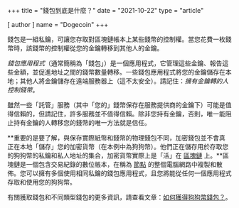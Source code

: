 +++
title = "錢包到底是什麼？"
date = "2021-10-22"
type = "article"

[ author ]
  name = "Dogecoin"
+++

錢包是一組私鑰，可讓您存取對區塊鏈帳本上某些錢幣的控制權。當您花費一枚錢幣時，該錢幣的控制權從您的金鑰轉移到其他人的金鑰。

*錢包應用程式*（通常簡稱為「錢包」）是一個應用程式，它管理這些金鑰、報告這些金額，並促進地址之間的錢幣數量轉移。一些錢包應用程式將您的金鑰儲存在本地；其他人將金鑰儲存在遠端服務器上（這不太安全）。請記住：*擁有金鑰轉的人控制錢幣*。

雖然一些「託管」服務（其中「您的」錢幣保存在服務提供商的金鑰下）可能是值得信賴的，但請記住，許多服務並不值得信賴。除非您持有金鑰，否則，唯一能阻止持有金鑰的人轉移您的錢幣的唯一方法就是信任。

**重要的是要了解，與保存實際紙幣和錢幣的物理錢包不同，加密錢包並不會真正在本地「儲存」您的加密貨幣（在本例中為狗狗幣）。他們正在儲存用於存取您的狗狗幣的私鑰和私人地址的集合，加密貨幣實際上是「活」在 [區塊鏈](/zh-tw/dogepedia/articles/what-is-a-blockchain/) 上。**區塊鏈是一個包含交易紀錄的數位帳本，在稱為 [節點](/zh-tw/dogepedia/articles/what-is-a-node/) 的整個電腦網路中複製和散佈。您可以擁有多個使用相同私鑰的錢包應用程式，且您將能從任何一個應用程式存取和使用您的狗狗幣。

有關獲取錢包和不同類型錢包的更多資訊，請查看文章：[如何獲得狗狗幣錢包？](/zh-tw/dogepedia/articles/how-do-i-get-a-wallet/)。